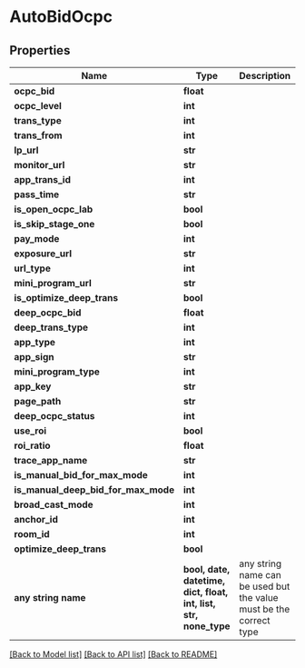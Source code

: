 # AutoBidOcpc


## Properties
Name | Type | Description | Notes
------------ | ------------- | ------------- | -------------
**ocpc_bid** | **float** |  | [optional] 
**ocpc_level** | **int** |  | [optional] 
**trans_type** | **int** |  | [optional] 
**trans_from** | **int** |  | [optional] 
**lp_url** | **str** |  | [optional] 
**monitor_url** | **str** |  | [optional] 
**app_trans_id** | **int** |  | [optional] 
**pass_time** | **str** |  | [optional] 
**is_open_ocpc_lab** | **bool** |  | [optional] 
**is_skip_stage_one** | **bool** |  | [optional] 
**pay_mode** | **int** |  | [optional] 
**exposure_url** | **str** |  | [optional] 
**url_type** | **int** |  | [optional] 
**mini_program_url** | **str** |  | [optional] 
**is_optimize_deep_trans** | **bool** |  | [optional] 
**deep_ocpc_bid** | **float** |  | [optional] 
**deep_trans_type** | **int** |  | [optional] 
**app_type** | **int** |  | [optional] 
**app_sign** | **str** |  | [optional] 
**mini_program_type** | **int** |  | [optional] 
**app_key** | **str** |  | [optional] 
**page_path** | **str** |  | [optional] 
**deep_ocpc_status** | **int** |  | [optional] 
**use_roi** | **bool** |  | [optional] 
**roi_ratio** | **float** |  | [optional] 
**trace_app_name** | **str** |  | [optional] 
**is_manual_bid_for_max_mode** | **int** |  | [optional] 
**is_manual_deep_bid_for_max_mode** | **int** |  | [optional] 
**broad_cast_mode** | **int** |  | [optional] 
**anchor_id** | **int** |  | [optional] 
**room_id** | **int** |  | [optional] 
**optimize_deep_trans** | **bool** |  | [optional] 
**any string name** | **bool, date, datetime, dict, float, int, list, str, none_type** | any string name can be used but the value must be the correct type | [optional]

[[Back to Model list]](../README.md#documentation-for-models) [[Back to API list]](../README.md#documentation-for-api-endpoints) [[Back to README]](../README.md)


